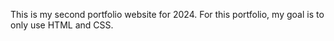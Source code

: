 This is my second portfolio website for 2024. For this portfolio, my goal is to only use HTML and CSS.
